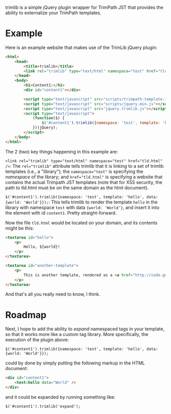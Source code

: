 trimlib is a simple jQuery plugin wrapper for TrimPath JST that provides the ability to externalize your TrimPath templates.

Example
========

Here is an example website that makes use of the TrimLib jQuery plugin:

```html
<html>
	<head>
		<title>trimlib</title>
		<link rel="trimlib" type="text/html" namespace="test" href="tld.html" />
	</head>
	<body>
		<h1>Content1:</h1>
		<div id="content1"></div>

		<script type="text/javascript" src="scripts/trimpath-template-1.0.38.js"></script>
		<script type="text/javascript" src="scripts/jquery.min.js"></script>
		<script type="text/javascript" src="jquery.trimlib.js"></script>
		<script type="text/javascript">
			(function($) {
				$('#content1').trimlib({namespace: 'test', template: 'hello', data: {world: 'World'}});
			})(jQuery);
		</script>
	</body>
</html>
```

The 2 (two) key things happening in this example are:

`<link rel="trimlib" type="text/html" namespace="test" href="tld.html" />`: The `rel="trimlib"` attribute tells trimlib that it is linking to a set of trimlib templates (i.e., a "library"); the `namespace="test"` is specifying the *namespace* of the library; and `href="tld.html"` is specifying a website that contains the actual Trimpath JST templates (note that for XSS security, the path to tld.html must be on the same domain as the html document).

`$('#content1').trimlib({namespace: 'test', template: 'hello', data: {world: 'World'}});`: This tells trimlib to render the template `hello` in the library with namespace `test` with data `{world: 'World'}`, and insert it into the element with id `content1`. Pretty straight-forward.

Now the file `tld.html` would be located on your domain, and its contents might be this:

```html
<textarea id="hello">
	<p>
		Hello, ${world}!
	</p>
</textarea>

<textarea id="another-template">
	<p>
		This is another template, rendered as a <a href="http://code.google.com/p/trimpath/wiki/JavaScriptTemplates" target="_blank">Trimpath JST template</a>!
	</p>
</textarea>
```

And that's all you really need to know, I think.

Roadmap
========

Next, I hope to add the ability to *expand* namespaced tags in your template, so that it works more like a custom tag library. More specifically, the execution of the plugin above:

`$('#content1').trimlib({namespace: 'test', template: 'hello', data: {world: 'World'}});`

could by done by simply putting the following markup in the HTML document:

```html
<div id="content1">
	<test:hello data="World" />
</div>
```

and it could be expanded by running something like:

`$('#content1').trimlib('expand');`
